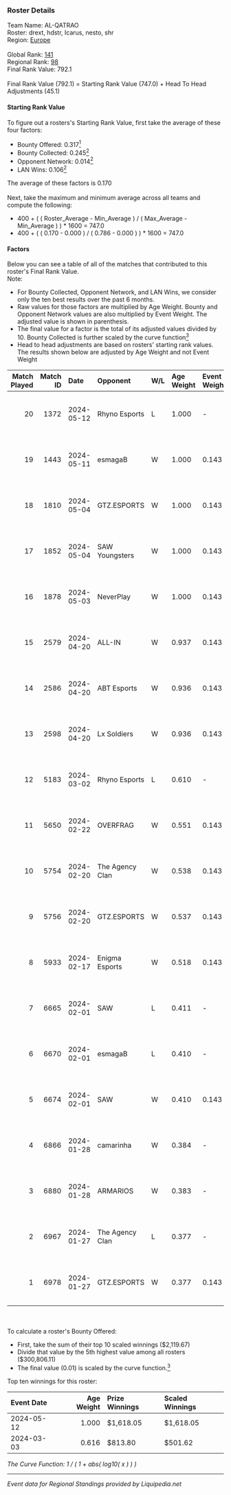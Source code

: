 ### Roster Details<br />
Team Name: AL-QATRAO<br />
Roster: drext, hdstr, Icarus, nesto, shr<br />
Region: [Europe]( ../standings_europe.md)<br />
<br />
Global Rank: [141](../standings_global.md)<br />
Regional Rank: [98]( ../standings_europe.md)<br />
Final Rank Value:  792.1<br />
<br />
Final Rank Value (792.1) = Starting Rank Value (747.0) + Head To Head Adjustments (45.1)<br />

#### Starting Rank Value<br />
To figure out a rosters's Starting Rank Value, first take the average of these four factors:<br />
- Bounty Offered: 0.317[<sup>1</sup>](#table2)
- Bounty Collected: 0.245[<sup>2</sup>](#table1)
- Opponent Network: 0.014[<sup>2</sup>](#table1)
- LAN Wins: 0.106[<sup>2</sup>](#table1)

The average of these factors is 0.170<br />
<br />
Next, take the maximum and minimum average across all teams and compute the following:<br />
- 400 + ( ( Roster_Average - Min_Average ) / ( Max_Average - Min_Average ) ) * 1600 = 747.0
- 400 + ( ( 0.170 - 0.000 ) / ( 0.786 - 0.000 ) ) * 1600 = 747.0


#### Factors<br />
Below you can see a table of all of the matches that contributed to this roster's Final Rank Value.<br />
Note:<br />

- For Bounty Collected, Opponent Network, and LAN Wins, we consider only the ten best results over the past 6 months.
- Raw values for those factors are multiplied by Age Weight. Bounty and Opponent Network values are also multiplied by Event Weight. The adjusted value is shown in parenthesis.
- The final value for a factor is the total of its adjusted values divided by 10. Bounty Collected is further scaled by the curve function[<sup>3</sup>](#curveFunction)
- Head to head adjustments are based on rosters' starting rank values. The results shown below are adjusted by Age Weight and not Event Weight
<span id="table1"></span><br />


| Match Played | Match ID | Date       | Opponent        | W/L | Age Weight | Event Weight | Bounty Collected | Opponent Network | LAN Wins  | H2H Adj. | Roster                                 |
| -: | -: | :- | :- | :- | :- | :- | :- | :- | :- | -: | :- |
|           20 |     1372 | 2024-05-12 | Rhyno Esports   | L   | 1.000      | -            | -                | -                | -         |    -8.64 | drext, hdstr, Icarus, nesto, shr       |
|           19 |     1443 | 2024-05-11 | esmagaB         | W   | 1.000      | 0.143        | 0.008 (0.001)    | 0.460 (0.066)    | 1 (1.000) |    16.94 | drext, hdstr, Icarus, nesto, shr       |
|           18 |     1810 | 2024-05-04 | GTZ.ESPORTS     | W   | 1.000      | 0.143        | 0.000 (0.000)    | 0.070 (0.010)    | 0 (0.000) |     3.51 | drext, hdstr, Icarus, nesto, shr       |
|           17 |     1852 | 2024-05-04 | SAW Youngsters  | W   | 1.000      | 0.143        | 0.000 (0.000)    | 0.028 (0.004)    | 0 (0.000) |     3.12 | drext, hdstr, Icarus, nesto, shr       |
|           16 |     1878 | 2024-05-03 | NeverPlay       | W   | 1.000      | 0.143        | 0.000 (0.000)    | -                | 0 (0.000) |     3.40 | drext, hdstr, Icarus, nesto, shr       |
|           15 |     2579 | 2024-04-20 | ALL-IN          | W   | 0.937      | 0.143        | 0.002 (0.000)    | 0.026 (0.003)    | 0 (0.000) |     6.42 | drext, hdstr, Icarus, nesto, shr       |
|           14 |     2586 | 2024-04-20 | ABT Esports     | W   | 0.936      | 0.143        | 0.000 (0.000)    | 0.153 (0.020)    | 0 (0.000) |     5.74 | drext, hdstr, Icarus, nesto, shr       |
|           13 |     2598 | 2024-04-20 | Lx Soldiers     | W   | 0.936      | 0.143        | 0.000 (0.000)    | -                | 0 (0.000) |     3.27 | drext, hdstr, Icarus, nesto, shr       |
|           12 |     5183 | 2024-03-02 | Rhyno Esports   | L   | 0.610      | -            | -                | -                | -         |    -4.78 | drext, hdstr, Icarus, nesto, shr       |
|           11 |     5650 | 2024-02-22 | OVERFRAG        | W   | 0.551      | 0.143        | 0.002 (0.000)    | 0.046 (0.004)    | 0 (0.000) |     5.47 | drext, hdstr, Icarus, nesto, shr       |
|           10 |     5754 | 2024-02-20 | The Agency Clan | W   | 0.538      | 0.143        | 0.000 (0.000)    | -                | 0 (0.000) |     3.36 | drext, hdstr, Icarus, nesto, shr       |
|            9 |     5756 | 2024-02-20 | GTZ.ESPORTS     | W   | 0.537      | 0.143        | -                | 0.070 (0.005)    | 0 (0.000) |     1.99 | drext, hdstr, Icarus, nesto, shr       |
|            8 |     5933 | 2024-02-17 | Enigma Esports  | W   | 0.518      | 0.143        | -                | 0.045 (0.003)    | -         |     2.79 | drext, frozzen, hdstr, shr, snowiee    |
|            7 |     6665 | 2024-02-01 | SAW             | L   | 0.411      | -            | -                | -                | -         |    -0.42 | drext, frozzen, hdstr, nesto, shr      |
|            6 |     6670 | 2024-02-01 | esmagaB         | L   | 0.410      | -            | -                | -                | -         |    -4.76 | drext, frozzen, hdstr, nesto, shr      |
|            5 |     6674 | 2024-02-01 | SAW             | W   | 0.410      | 0.143        | 0.112 (0.007)    | 0.388 (0.023)    | -         |    12.53 | drext, frozzen, hdstr, nesto, shr      |
|            4 |     6866 | 2024-01-28 | camarinha       | W   | 0.384      | -            | -                | -                | -         |     1.60 | drext, frozzen, Icarus, nesto, snowiee |
|            3 |     6880 | 2024-01-28 | ARMARIOS        | W   | 0.383      | -            | -                | -                | -         |     1.57 | drext, frozzen, Icarus, nesto, snowiee |
|            2 |     6967 | 2024-01-27 | The Agency Clan | L   | 0.377      | -            | -                | -                | -         |    -9.48 | frozzen, hdstr, nesto, shr, snowiee    |
|            1 |     6978 | 2024-01-27 | GTZ.ESPORTS     | W   | 0.377      | 0.143        | -                | 0.070 (0.004)    | -         |     1.49 | frozzen, hdstr, nesto, shr, snowiee    |

<br />
<span id="table2"></span><br />
To calculate a roster's Bounty Offered:<br />

- First, take the sum of their top 10 scaled winnings ($2,119.67)
- Divide that value by the 5th highest value among all rosters ($300,806.11)
- The final value (0.01) is scaled by the curve function.[<sup>3</sup>](#curveFunction)

Top ten winnings for this roster:<br />

| Event Date | Age Weight | Prize Winnings | Scaled Winnings |
| :- | -: | :- | :- |
| 2024-05-12 |      1.000 | $1,618.05      | $1,618.05       |
| 2024-03-03 |      0.616 | $813.80        | $501.62         |


<span id="curveFunction"></span>_The Curve Function: 1 / ( 1 + abs( log10( x ) ) )_<br />

---
_Event data for Regional Standings provided by Liquipedia.net_<br />
